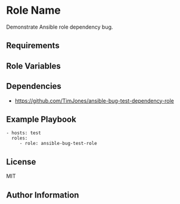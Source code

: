 Role Name
=========

Demonstrate Ansible role dependency bug.

Requirements
------------


Role Variables
--------------


Dependencies
------------

  * https://github.com/TimJones/ansible-bug-test-dependency-role

Example Playbook
----------------

    - hosts: test
      roles:
         - role: ansible-bug-test-role

License
-------

MIT

Author Information
------------------

